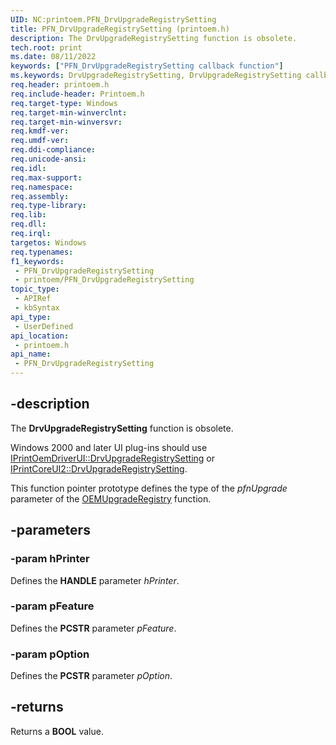 ```yaml
---
UID: NC:printoem.PFN_DrvUpgradeRegistrySetting
title: PFN_DrvUpgradeRegistrySetting (printoem.h)
description: The DrvUpgradeRegistrySetting function is obsolete.
tech.root: print
ms.date: 08/11/2022
keywords: ["PFN_DrvUpgradeRegistrySetting callback function"]
ms.keywords: DrvUpgradeRegistrySetting, DrvUpgradeRegistrySetting callback function [Print Devices], PFN_DrvUpgradeRegistrySetting, PFN_DrvUpgradeRegistrySetting callback, print.drvupgraderegistrysetting, print_obsoletefunctions_089531d9-0bcb-4fed-84c4-59a3be1ed82e.xml, printoem/DrvUpgradeRegistrySetting
req.header: printoem.h
req.include-header: Printoem.h
req.target-type: Windows
req.target-min-winverclnt: 
req.target-min-winversvr: 
req.kmdf-ver: 
req.umdf-ver: 
req.ddi-compliance: 
req.unicode-ansi: 
req.idl: 
req.max-support: 
req.namespace: 
req.assembly: 
req.type-library: 
req.lib: 
req.dll: 
req.irql: 
targetos: Windows
req.typenames: 
f1_keywords:
 - PFN_DrvUpgradeRegistrySetting
 - printoem/PFN_DrvUpgradeRegistrySetting
topic_type:
 - APIRef
 - kbSyntax
api_type:
 - UserDefined
api_location:
 - printoem.h
api_name:
 - PFN_DrvUpgradeRegistrySetting
---
```


## -description

The **DrvUpgradeRegistrySetting** function is obsolete.

 Windows 2000 and later UI plug-ins should use [IPrintOemDriverUI::DrvUpgradeRegistrySetting](/windows-hardware/drivers/ddi/prcomoem/nf-prcomoem-iprintoemdriverui-drvupgraderegistrysetting) or [IPrintCoreUI2::DrvUpgradeRegistrySetting](/windows-hardware/drivers/ddi/prcomoem/nf-prcomoem-iprintcoreui2-drvupgraderegistrysetting).

This function pointer prototype defines the type of the *pfnUpgrade* parameter of the [OEMUpgradeRegistry](/windows-hardware/drivers/ddi/printoem/nf-printoem-oemupgraderegistry) function.

## -parameters

### -param hPrinter

Defines the **HANDLE** parameter *hPrinter*.

### -param pFeature

Defines the **PCSTR** parameter *pFeature*.

### -param pOption

Defines the **PCSTR** parameter *pOption*.

## -returns

Returns a **BOOL** value.
